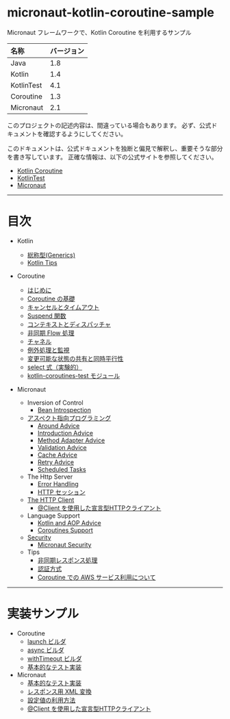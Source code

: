 # micronaut-kotlin-coroutine-sample
Micronaut フレームワークで、Kotlin Coroutine を利用するサンプル

| 名称 | バージョン |
| :--- | :--- |
| Java | 1.8 |
| Kotlin | 1.4 |
| KotlinTest | 4.1 |
| Coroutine | 1.3 |
| Micronaut | 2.1 |

このプロジェクトの記述内容は、間違っている場合もあります。
必ず、公式ドキュメントを確認するようにしてください。

このドキュメントは、公式ドキュメントを独断と偏見で解釈し、重要そうな部分を書き写しています。
正確な情報は、以下の公式サイトを参照してください。

- [Kotlin Coroutine](https://kotlinlang.org/docs/reference/coroutines/coroutines-guide.html)
- [KotlinTest](https://github.com/kotest/kotest)
- [Micronaut](https://micronaut.io/)

---

# 目次
- Kotlin
    - [総称型(Generics)](docs/kotlin/generics.md)
    - [Kotlin Tips](docs/kotlin/kotlin-tips.md)

- Coroutine
    - [はじめに](docs/coroutine/00_introduction.md)
    - [Coroutine の基礎](docs/coroutine/10_basics.md)
    - [キャンセルとタイムアウト](docs/coroutine/20_cancellation_and_timeouts.md)
    - [Suspend 関数](docs/coroutine/30_composing_suspending_functions.md)
    - [コンテキストとディスパッチャ](docs/coroutine/40_coroutine_context_and_dispatchers.md)
    - [非同期 Flow 処理](docs/coroutine/50_asynchronous_flow.md)
    - [チャネル](docs/coroutine/60_channels.md)
    - [例外処理と監視](docs/coroutine/70_exception_handling_and_supervision.md)
    - [変更可能な状態の共有と同時平行性](docs/coroutine/80_shared_mutable_state_and_concurrency.md)
    - [select 式（実験的）](docs/coroutine/90_select_expression_experimental.md)
    - [kotlin-coroutines-test モジュール](docs/coroutine/100_kotlinx_coroutines_test.md)
- Micronaut
    - Inversion of Control
        - [Bean Introspection](docs/micronaut/03_14_bean_introspection.md)
    - [アスペクト指向プログラミング](docs/micronaut/05_00_aspect_oriented_programming.md)
        - [Around Advice](docs/micronaut/05_01_around_advice.md)
        - [Introduction Advice](docs/micronaut/05_02_introduction_advice.md)
        - [Method Adapter Advice](docs/micronaut/05_03_method_adapter_advice.md)
        - [Validation Advice](docs/micronaut/05_04_validation_advice.md)
        - [Cache Advice](docs/micronaut/05_05_cache_advice.md)
        - [Retry Advice](docs/micronaut/05_06_retry_advice.md)
        - [Scheduled Tasks](docs/micronaut/05_07_scheduled_tasks.md)
    - The Http Server
        - [Error Handling](docs/micronaut/06_15_error_handling.md)
        - [HTTP セッション](docs/micronaut/06_22_http_sessions.md)
    - [The HTTP Client](docs/micronaut/07_00_http_client.md)
        - [@Client を使用した宣言型HTTPクライアント](docs/micronaut/07_03_client-annotation.md)
    - Language Support
        - [Kotlin and AOP Advice](docs/micronaut/13_03_03_kotlin_and_aop_advice.md)
        - [Coroutines Support](docs/micronaut/13_03_05_coroutines_support.md)
    - [Security](docs/micronaut/15_00_security.md)
        - [Micronaut Security](docs/micronaut/15_01_micronaut_security.md)
    - Tips
        - [非同期レスポンス処理](docs/micronaut/tips/asynchronous_response_processing.md)
        - [認証方式](docs/micronaut/tips/authentication.md)
        - [Coroutine での AWS サービス利用について](docs/micronaut/tips/coroutine_aws.md)

---

# 実装サンプル
- Coroutine
    - [launch ビルダ](src/test/kotlin/micronaut/kotlin/coroutine/sample/coroutine/LaunchTest.kt)
    - [async ビルダ](src/test/kotlin/micronaut/kotlin/coroutine/sample/coroutine/AsyncTest.kt)
    - [withTimeout ビルダ](src/test/kotlin/micronaut/kotlin/coroutine/sample/coroutine/WithTimeoutTest.kt)
    - [基本的なテスト実装](src/test/kotlin/micronaut/kotlin/coroutine/sample/coroutine/BasicsTest.kt)
- Micronaut
    - [基本的なテスト実装](src/test/kotlin/micronaut/kotlin/coroutine/sample/micronaut/CoroutineControllerTest.kt)
    - [レスポンス用 XML 変換](src/main/kotlin/micronaut/kotlin/coroutine/sample/XmlController.kt)
    - [設定値の利用方法](src/main/kotlin/micronaut/kotlin/coroutine/sample/ConfigurationUsageController.kt)
    - [@Client を使用した宣言型HTTPクライアント](src/main/kotlin/micronaut/kotlin/coroutine/sample/HttpClientController.kt)
